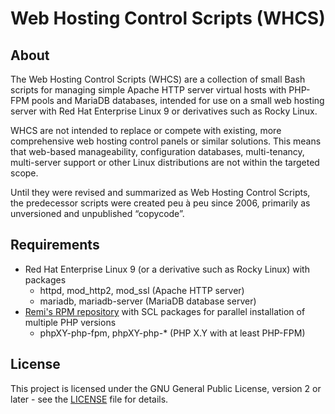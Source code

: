 # Web Hosting Control Scripts (WHCS)

## About

The Web Hosting Control Scripts (WHCS) are a collection of small Bash scripts for managing simple Apache HTTP server virtual hosts with PHP-FPM pools and MariaDB databases, intended for use on a small web hosting server with Red Hat Enterprise Linux 9 or derivatives such as Rocky Linux.

WHCS are not intended to replace or compete with existing, more comprehensive web hosting control panels or similar solutions. This means that web-based manageability, configuration databases, multi-tenancy, multi-server support or other Linux distributions are not within the targeted scope.

Until they were revised and summarized as Web Hosting Control Scripts, the predecessor scripts were created peu à peu since 2006, primarily as unversioned and unpublished “copycode”.

## Requirements

- Red Hat Enterprise Linux 9 (or a derivative such as Rocky Linux) with packages
  - httpd, mod\_http2, mod\_ssl (Apache HTTP server)
  - mariadb, mariadb-server (MariaDB database server)
- [Remi's RPM repository](https://rpms.remirepo.net/) with SCL packages for parallel installation of multiple PHP versions
  - phpXY-php-fpm, phpXY-php-\* (PHP X.Y with at least PHP-FPM)

## License

This project is licensed under the GNU General Public License, version 2 or later - see the [LICENSE](LICENSE) file for details.
